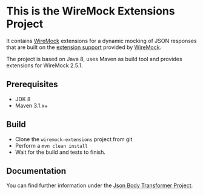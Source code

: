 # This is the WireMock Extensions Project

It contains  [WireMock](http://wiremock.org/) extensions for a dynamic mocking of JSON responses that are built on the [extension support](http://wiremock.org/docs/extending-wiremock/) provided by [WireMock](http://wiremock.org/).

The project is based on Java 8, uses Maven as build tool and provides extensions for WireMock 2.5.1.

## Prerequisites
- JDK 8
- Maven 3.1.x+

## Build
- Clone the `wiremock-extensions` project from git
- Perform a `mvn clean install`
- Wait for the build and tests to finish.

## Documentation
You can find further information under the [Json Body Transformer Project](https://github.com/mscookies/wiremock-extensions/tree/master/json-body-transformer).
